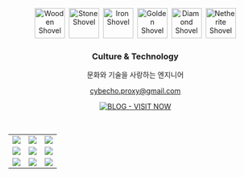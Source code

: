 <!--  
### 🛠️ My Skills

[![My Skills](https://skillicons.dev/icons?i=c,cpp,python)](https://skillicons.dev)


[![My Skills](https://skillicons.dev/icons?i=unity,unreal,aws)](https://skillicons.dev)


[![My Os](https://skillicons.dev/icons?i=arch,debian,ubuntu,raspberrypi,apple,windows&perline=3)](https://skillicons.dev)
-->

<p align="center">
  <img src="https://minecraft.wiki/images/Enchanted_Wooden_Shovel.gif?6556a" height="60" alt="Wooden Shovel">&nbsp;
  <img src="https://minecraft.wiki/images/Enchanted_Stone_Shovel.gif?33e82" height="60" alt="Stone Shovel">&nbsp;
  <img src="https://minecraft.wiki/images/Enchanted_Iron_Shovel.gif?a0c7c" height="60" alt="Iron Shovel">&nbsp;
  <img src="https://minecraft.wiki/images/Enchanted_Golden_Shovel.gif?d9bc0" height="60" alt="Golden Shovel">&nbsp;
  <img src="https://minecraft.wiki/images/Enchanted_Diamond_Shovel.gif?3981f" height="60" alt="Diamond Shovel">&nbsp;
  <img src="https://minecraft.wiki/images/Enchanted_Netherite_Shovel.gif?36ee0" height="60" alt="Netherite Shovel">
</p>

<div align="center">

### Culture & Technology  
문화와 기술을 사랑하는 엔지니어  

[cybecho.proxy@gmail.com](mailto:cybecho.proxy@gmail.com)

[![BLOG - VISIT NOW](https://img.shields.io/badge/BLOG-visit%20now-1f6feb?style=for-the-badge&logo=githubpages&logoColor=white)](https://cybecho.github.io/)

</div>
<!--
마크업 바로보기 사이트
https://dillinger.io/ 
-->
  <br/> <table>
<tr>
<td><a href='https://binarypiano.com/'><img src='https://www.random-art.org/img/large/462277.jpg'></a></td>
<td><a href='https://pointerpointer.com/'><img src='https://www.random-art.org/img/large/463250.jpg'></a></td>
<td><a href='https://img.theqoo.net/img/rjIus.jpg'><img src='https://www.random-art.org/img/large/463270.jpg'></a></td>
</tr>
<tr>
<td><a href='https://kimjongillookingatthings.tumblr.com/'><img src='https://www.random-art.org/img/large/463275.jpg'></a></td>
<td><a href='https://longdogechallenge.com/'><img src='https://www.random-art.org/img/large/463249.jpg'></a></td>
<td><a href='https://www.cameronsworld.net'><img src='https://www.random-art.org/img/large/463237.jpg'></a></td>
</tr>
<tr>
<td><a href='http://www.omglasergunspewpewpew.com/'><img src='https://www.random-art.org/img/large/463239.jpg'></a></td>
<td><a href='https://www.omfgdogs.com/#'><img src='https://www.random-art.org/img/large/463246.jpg'></a></td>
<td><a href='https://name.ho9.me/'><img src='https://www.random-art.org/img/large/463277.jpg'></a></td>
</tr>
</table>
